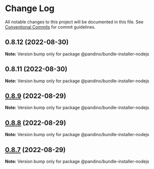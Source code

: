 # Change Log

All notable changes to this project will be documented in this file.
See [Conventional Commits](https://conventionalcommits.org) for commit guidelines.

## 0.8.12 (2022-08-30)

**Note:** Version bump only for package @pandino/bundle-installer-nodejs

## 0.8.11 (2022-08-30)

**Note:** Version bump only for package @pandino/bundle-installer-nodejs

## [0.8.9](https://github.com/BlackBeltTechnology/pandino/compare/v0.8.8...v0.8.9) (2022-08-29)

**Note:** Version bump only for package @pandino/bundle-installer-nodejs

## [0.8.8](https://github.com/BlackBeltTechnology/pandino/compare/v0.8.7...v0.8.8) (2022-08-29)

**Note:** Version bump only for package @pandino/bundle-installer-nodejs

## [0.8.7](https://github.com/BlackBeltTechnology/pandino/compare/v0.8.6...v0.8.7) (2022-08-29)

**Note:** Version bump only for package @pandino/bundle-installer-nodejs
